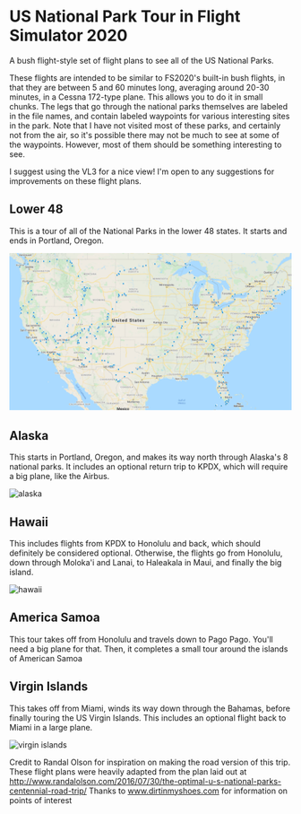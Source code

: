 # US National Park Tour in Flight Simulator 2020
A bush flight-style set of flight plans to see all of the US National Parks.

These flights are intended to be similar to FS2020's built-in bush flights, in that they are between 5 and 60 minutes long, averaging around 20-30 minutes, in a Cessna 172-type plane. This allows you to do it in small chunks. The legs that go through the national parks themselves are labeled in the file names, and contain labeled waypoints for various interesting sites in the park. Note that I have not visited most of these parks, and certainly not from the air, so it's possible there may not be much to see at some of the waypoints. However, most of them should be something interesting to see.

I suggest using the VL3 for a nice view! I'm open to any suggestions for improvements on these flight plans.

## Lower 48
This is a tour of all of the National Parks in the lower 48 states. It starts and ends in Portland, Oregon.

![lower48](pics/lower48.png)
## Alaska
This starts in Portland, Oregon, and makes its way north through Alaska's 8 national parks. It includes an optional return trip to KPDX, which will require a big plane, like the Airbus.

![alaska](pics/alaska.png)
## Hawaii
This includes flights from KPDX to Honolulu and back, which should definitely be considered optional. Otherwise, the flights go from Honolulu, down through Moloka'i and Lanai, to Haleakala in Maui, and finally the big island.

![hawaii](pics/hawaii.png)
## America Samoa
This tour takes off from Honolulu and travels down to Pago Pago. You'll need a big plane for that.  Then, it completes a small tour around the islands of American Samoa

## Virgin Islands
This takes off from Miami, winds its way down through the Bahamas, before finally touring the US Virgin Islands. This includes an optional flight back to Miami in a large plane.

![virgin islands](pics/virginislands.png)

Credit to Randal Olson for inspiration on making the road version of this trip. These flight plans were heavily adapted from the plan laid out at http://www.randalolson.com/2016/07/30/the-optimal-u-s-national-parks-centennial-road-trip/
Thanks to www.dirtinmyshoes.com for information on points of interest
